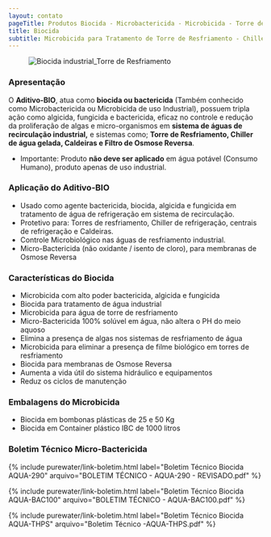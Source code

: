 ```yaml
---
layout: contato
pageTitle: Produtos Biocida - Microbactericida - Microbicida - Torre de Resfriamento - Osmose Reversa
title: Biocida
subtitle: Microbicida para Tratamento de Torre de Resfriamento - Chiller - Caldeiras - Osmose 
---
```

<figure class="figure">
  <img src="../../website/images/biocida_industrial_torre_de_resfriamento.jpg" class="figure-img img-fluid rounded" alt="Biocida industrial_Torre de Resfriamento" style="max-width: 100%;">
</figure>

### Apresentação

O **Aditivo-BIO**, atua como **biocida ou bactericida** (Também conhecido como Microbactericida ou Microbicida de uso Industrial), possuem tripla ação como algicida, fungicida e bactericida, eficaz no controle e redução da proliferação de algas e micro-organismos em **sistema de águas de recirculação industrial,** e sistemas como; **Torre de Resfriamento, Chiller de água gelada, Caldeiras e Filtro de Osmose Reversa**. 

- Importante: Produto **não deve ser aplicado** em água potável (Consumo Humano), produto apenas de uso industrial. 

### Aplicação do Aditivo-BIO

- Usado como agente bactericida, biocida, algicida e fungicida em tratamento de água de refrigeração em sistema de recirculação.
- Protetivo para: Torres de resfriamento, Chiller de refrigeração, centrais de refrigeração e Caldeiras.
- Controle Microbiológico nas águas de resfriamento industrial.
- Micro-Bactericida (não oxidante / isento de cloro), para membranas de Osmose Reversa

### Características do Biocida

- Microbicida com alto poder bactericida, algicida e fungicida
- Biocida para tratamento de água industrial
- Microbicida para água de torre de resfriamento
- Micro-Bactericida 100% solúvel em água, não altera o PH do meio aquoso
- Elimina a presença de algas nos sistemas de resfriamento de água
- Microbicida para eliminar a presença de filme biológico em torres de resfriamento
- Biocida para membranas de Osmose Reversa
- Aumenta a vida útil do sistema hidráulico e equipamentos
- Reduz os ciclos de manutenção

### Embalagens do Microbicida

- Biocida em bombonas plásticas de 25 e 50 Kg
- Biocida em Container plástico IBC de 1000 litros

### Boletim Técnico Micro-Bactericida 

{% include purewater/link-boletim.html 
   label="Boletim Técnico Biocida AQUA-290" 
   arquivo="BOLETIM TÉCNICO - AQUA-290 - REVISADO.pdf" %}
 
{% include purewater/link-boletim.html 
   label="Boletim Técnico Biocida AQUA-BAC100" 
   arquivo="BOLETIM TÉCNICO - AQUA-BAC100.pdf" %}

{% include purewater/link-boletim.html 
   label="Boletim Técnico Biocida AQUA-THPS" 
   arquivo="Boletim Técnico -AQUA-THPS.pdf" %}
   
   
